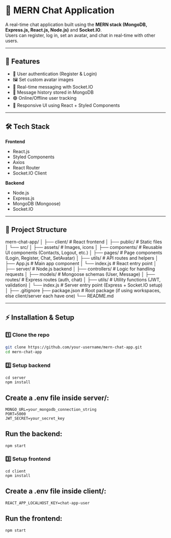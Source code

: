 # 💬 MERN Chat Application

A real-time chat application built using the **MERN stack (MongoDB, Express.js, React.js, Node.js)** and **Socket.IO**.  
Users can register, log in, set an avatar, and chat in real-time with other users.  

---

## 🚀 Features

- 🔐 User authentication (Register & Login)  
- 🖼️ Set custom avatar images  
- 💬 Real-time messaging with Socket.IO  
- 📜 Message history stored in MongoDB  
- 🟢 Online/Offline user tracking  
- 🎨 Responsive UI using React + Styled Components  

---

## 🛠️ Tech Stack

**Frontend**  
- React.js  
- Styled Components  
- Axios  
- React Router  
- Socket.IO Client  

**Backend**  
- Node.js  
- Express.js  
- MongoDB (Mongoose)  
- Socket.IO  

---

## 📂 Project Structure

mern-chat-app/
│
├── client/                   # React frontend
│   ├── public/               # Static files
│   └── src/
│       ├── assets/           # Images, icons
│       ├── components/       # Reusable UI components (Contacts, Logout, etc.)
│       ├── pages/            # Page components (Login, Register, Chat, SetAvatar)
│       ├── utils/            # API routes and helpers
│       ├── App.js            # Main app component
│       └── index.js          # React entry point
│
├── server/                   # Node.js backend
│   ├── controllers/          # Logic for handling requests
│   ├── models/               # Mongoose schemas (User, Message)
│   ├── routes/               # Express routes (auth, chat)
│   ├── utils/                # Utility functions (JWT, validation)
│   └── index.js              # Server entry point (Express + Socket.IO setup)
│
├── .gitignore
├── package.json              # Root package (if using workspaces, else client/server each have one)
└── README.md


---

## ⚡ Installation & Setup

### 1️⃣ Clone the repo
```bash
git clone https://github.com/your-username/mern-chat-app.git
cd mern-chat-app
```

###  2️⃣ Setup backend
```
cd server
npm install
```

## Create a .env file inside server/:
```
MONGO_URL=your_mongodb_connection_string
PORT=5000
JWT_SECRET=your_secret_key
```

## Run the backend:

```
npm start
```

### 3️⃣ Setup frontend
```
cd client
npm install
```

## Create a .env file inside client/:
```
REACT_APP_LOCALHOST_KEY=chat-app-user
```

## Run the frontend:

```
npm start
```

